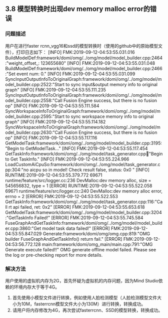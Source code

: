 ## 3.8 模型转换时出现dev memory malloc error的错误
### 问题描述
用户在进行faster rcnn_vgg16和ssd的模型转换时（使用的github中的原始模型文件），打印日志如下：
[INFO] FMK:2019-09-12-04:53:55.031.016 BuildModelDef:framework/domi/omg/../omg/model/model_builder.cpp:2464:"weight_offset_: 123655680" 
[INFO] FMK:2019-09-12-04:53:55.031.048 BuildModelDef:framework/domi/omg/../omg/model/model_builder.cpp:2466:"Set event num: 0." 
[INFO] FMK:2019-09-12-04:53:55.031.099 SyncInputOutputInfoToOriginalGraph:framework/domi/omg/../omg/model/model_builder.cpp:2522:"Start to sync input&output memory info to original graph" 
[INFO] FMK:2019-09-12-04:53:55.111.235 SyncInputOutputInfoToOriginalGraph:framework/domi/omg/../omg/model/model_builder.cpp:2558:"Call Fusion Engine success, but there is no fusion op" 
[INFO] FMK:2019-09-12-04:53:55.111.584 SyncWorkspaceInfoToOriginalGraph:framework/domi/omg/../omg/model/model_builder.cpp:2595:"Start to sync workspace memory info to original graph" 
[INFO] FMK:2019-09-12-04:53:55.114.182 SyncWorkspaceInfoToOriginalGraph:framework/domi/omg/../omg/model/model_builder.cpp:2630:"Call Fusion Engine success, but there is no fusion op" 
[INFO] FMK:2019-09-12-04:53:55.117.116 GetModelTask:framework/domi/omg/../omg/model/model_builder.cpp:3195:"Begin to GetModelTask..." 
[INFO] FMK:2019-09-12-04:53:55.117.454 GetTaskInfo:framework/domi/omg/../omg/model/task_generator.cpp:100:"Begin to Get TaskInfo." 
[INFO] FMK:2019-09-12-04:53:55.224.966 LoadCustomAiCpuSo:framework/domi/omg/../omg/model/task_generator.cpp:304:"no aicpu so in model! Check result false, status: 0x0 " 
[INFO] RUNTIME:2019-09-12-04:53:55.379.772 69671 runtime/feature/src/logger.cc:236 DevMalloc:dev memory alloc, size = 545656832, type = 1 
[ERROR] RUNTIME:2019-09-12-04:53:55.522.058 69671 runtime/feature/src/logger.cc:240 DevMalloc:dev memory alloc error, errno = 2 
[ERROR] FMK:2019-09-12-04:53:55.522.553 GetTaskInfo:framework/domi/omg/../omg/model/task_generator.cpp:116:"Call rt api failed, ret: 0x2" 
[ERROR] FMK:2019-09-12-04:53:55.653.618 GetModelTask:framework/domi/omg/../omg/model/model_builder.cpp:3204:"GetTaskInfo Failed!" 
[ERROR] FMK:2019-09-12-04:53:55.745.584 FuseGraphAndGetTaskInfo:framework/domi/omg/../omg/model/model_builder.cpp:3860:"Get model task data failed!" 
[ERROR] FMK:2019-09-12-04:53:55.847.029 Generate:framework/domi/omg/omg.cpp:819:"OMG builder FuseGraphAndGetTaskInfo() return fail." 
[ERROR] FMK:2019-09-12-04:53:56.772.128 main:framework/domi/omg_main/main.cpp:791:"OMG Generate execute failed!!" 
OMG generate offline model failed. Please see the log or pre-checking report for more details.
### 解决方法
用户使用的虚拟机内存为2G，首先怀疑为虚拟机的内存问题，因为Mind Studio依赖的环境内存大于等于4G。
1. 首先使用小模型文件进行转换，例如使用人脸检测模型（人脸检测模型文件大小为10M，fasterrcnn模型文件大小为130M）进行转换，转换成功。
2. 请用户将内存修改为4G，再次尝试fasterrcnn、SSD的模型转换，转换成功。
